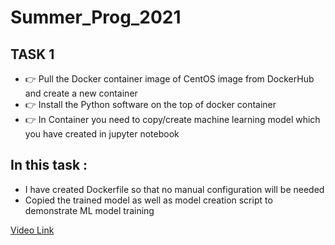 # Summer_Prog_2021
## TASK 1
* 👉 Pull the Docker container image of CentOS image from DockerHub and create a new container
* 👉 Install the Python software on the top of docker container
* 👉 In Container you need to copy/create machine learning model which you have created in jupyter notebook

## In this task :
* I have created Dockerfile so that no manual configuration will be needed
* Copied the trained model as well as model creation script to demonstrate ML model training

[Video Link](https://www.youtube.com/watch?v=i7D3VtRYosU)

